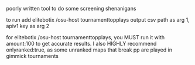 poorly written tool to do some screening shenanigans


to run add elitebotix /osu-host tournamenttopplays output csv path as arg 1, apiv1 key as arg 2


for elitebotix /osu-host tournamenttopplays, you MUST run it with amount:100 to get accurate results. I also HIGHLY recommend onlyranked:true, as some unranked maps that break pp are played in gimmick tournaments